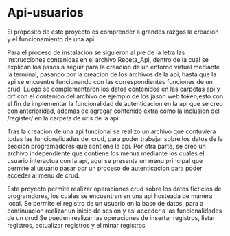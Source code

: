 # Api-usuarios
El proposito de este proyecto es comprender a grandes razgos la creacion y el funcionamiento de una api

Para el proceso de instalacion se siguieron al pie de la letra las instrucciones contenidas en el archivo Receta_Api, dentro de la cual se explican los pasos a seguir para la creacion de un entorno virtual mediante la terminal, pasando por la creacion de los archivos de la api, hasta que la api se encuentre funcionando con las correspondientes funciones de un crud.
Luego se complementaron los datos contenidos en las carpetas api y drf con el contenido del archivo de ejemplo de los jason web token,esto con el fin de implementar la funcionalidad de autenticacion en la api que se creo con anterioridad, ademas de agregar contenido extra como la inclusion del /register/ en la carpeta de urls de la api.

Tras la creacion de una api funcional se realizo un archivo que contuviera todas las funcionalidades del crud, para poder trabajar sobre los datos de la seccion programadores que contiene la api. Por otra parte, se creo un archivo independiente que contiene los menus mediante los cuales el usuario interactua con la api, aqui se presenta un menu principal que permite al usuario pasar por un proceso de autenticacion para poder acceder al menu de crud.

Este proyecto permite realizar operaciones crud sobre los datos ficticios de programdores, los cuales se encuentran en una api hosteada de manera local.
Se permite el registro de un usuario en la base de datos, para a continuacion realizar un inicio de sesion y asi acceder a las funcionalidades de un crud
Se pueden realizar las operaciones de insertar registros, listar registros, actualizar registros y eliminar registros
